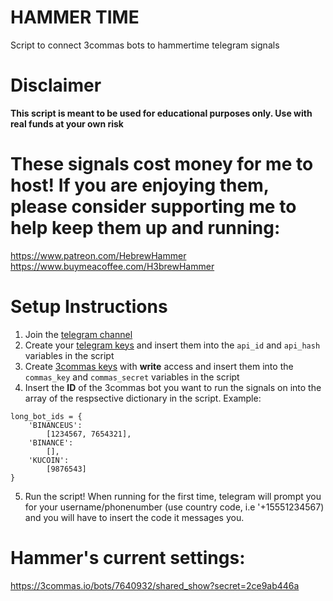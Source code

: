 # HAMMER TIME
Script to connect 3commas bots to hammertime telegram signals

# Disclaimer
**This script is meant to be used for educational purposes only. Use with real funds at your own risk**

# These signals cost money for me to host! If you are enjoying them, please consider supporting me to help keep them up and running:
https://www.patreon.com/HebrewHammer
https://www.buymeacoffee.com/H3brewHammer

# Setup Instructions
1. Join the [telegram channel](https://t.me/+w8EBb3Y1Nbs4OTc5)
2. Create your [telegram keys](https://my.telegram.org/apps) and insert them into the `api_id` and `api_hash` variables in the script
3. Create [3commas keys](https://3commas.io/api_access_tokens) with **write** access and insert them into the `commas_key` and `commas_secret` variables in the script
4. Insert the **ID** of the 3commas bot you want to run the signals on into the array of the respsective dictionary in the script. Example:
```
long_bot_ids = {
    'BINANCEUS':
        [1234567, 7654321],
    'BINANCE':
        [],
    'KUCOIN':
        [9876543]
}
```
5. Run the script! When running for the first time, telegram will prompt you for your username/phonenumber (use country code, i.e '+15551234567) and you will have to insert the code it messages you.

# Hammer's current settings:
https://3commas.io/bots/7640932/shared_show?secret=2ce9ab446a
